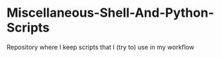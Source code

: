 # Miscellaneous-Shell-And-Python-Scripts

Repository where I keep scripts that I (try to) use in my workflow

